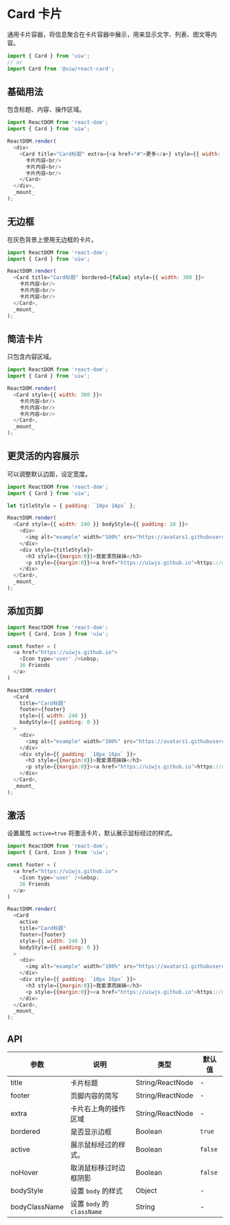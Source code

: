 Card 卡片
===

通用卡片容器，将信息聚合在卡片容器中展示，用来显示文字、列表、图文等内容。

```jsx
import { Card } from 'uiw';
// or
import Card from '@uiw/react-card';
```

## 基础用法

包含标题、内容、操作区域。

<!--rehype:codeSandbox=true&codePen=true--> 
```js
import ReactDOM from 'react-dom';
import { Card } from 'uiw';

ReactDOM.render(
  <div>
    <Card title="Card标题" extra={<a href="#">更多</a>} style={{ width: 300 }}>
      卡片内容<br/>
      卡片内容<br/>
      卡片内容<br/>
    </Card>
  </div>,
  _mount_
);
```

## 无边框

在灰色背景上使用无边框的卡片。

<!--rehype:codeSandbox=true&codePen=true--> 
```js
import ReactDOM from 'react-dom';
import { Card } from 'uiw';

ReactDOM.render(
  <Card title="Card标题" bordered={false} style={{ width: 300 }}>
    卡片内容<br/>
    卡片内容<br/>
    卡片内容<br/>
  </Card>,
  _mount_
);
```

## 简洁卡片

只包含内容区域。

<!--rehype:bgWhite=true&codeSandbox=true&codePen=true--> 
```js
import ReactDOM from 'react-dom';
import { Card } from 'uiw';

ReactDOM.render(
  <Card style={{ width: 300 }}>
    卡片内容<br/>
    卡片内容<br/>
    卡片内容<br/>
  </Card>,
  _mount_
);
```

## 更灵活的内容展示

可以调整默认边距，设定宽度。

<!--rehype:bgWhite=true&codeSandbox=true&codePen=true--> 
```js
import ReactDOM from 'react-dom';
import { Card } from 'uiw';

let titleStyle = { padding: `10px 16px` };

ReactDOM.render(
  <Card style={{ width: 240 }} bodyStyle={{ padding: 10 }}>
    <div>
      <img alt="example" width="100%" src="https://avatars1.githubusercontent.com/u/1680273?v=4" />
    </div>
    <div style={titleStyle}>
      <h3 style={{margin:0}}>我爱漂亮妹妹</h3>
      <p style={{margin:0}}><a href="https://uiwjs.github.io">https://uiwjs.github.io</a></p>
    </div>
  </Card>,
  _mount_
);
```

## 添加页脚

<!--rehype:bgWhite=true&codeSandbox=true&codePen=true--> 
```js
import ReactDOM from 'react-dom';
import { Card, Icon } from 'uiw';

const footer = (
  <a href="https://uiwjs.github.io">
    <Icon type='user' />&nbsp;
    16 Friends
  </a>
)

ReactDOM.render(
  <Card
    title="Card标题"
    footer={footer}
    style={{ width: 240 }} 
    bodyStyle={{ padding: 0 }}
  >
    <div>
      <img alt="example" width="100%" src="https://avatars1.githubusercontent.com/u/1680273?v=4" />
    </div>
    <div style={{ padding: `10px 16px` }}>
      <h3 style={{margin:0}}>我爱漂亮妹妹</h3>
      <p style={{margin:0}}><a href="https://uiwjs.github.io">https://uiwjs.github.io</a></p>
    </div>
  </Card>,
  _mount_
);
```

## 激活

设置属性 `active=true` 将激活卡片，默认展示鼠标经过的样式。

<!--rehype:bgWhite=true&codeSandbox=true&codePen=true--> 
```js
import ReactDOM from 'react-dom';
import { Card, Icon } from 'uiw';

const footer = (
  <a href="https://uiwjs.github.io">
    <Icon type='user' />&nbsp;
    16 Friends
  </a>
)

ReactDOM.render(
  <Card
    active
    title="Card标题"
    footer={footer}
    style={{ width: 240 }} 
    bodyStyle={{ padding: 0 }}
  >
    <div>
      <img alt="example" width="100%" src="https://avatars1.githubusercontent.com/u/1680273?v=4" />
    </div>
    <div style={{ padding: `10px 16px` }}>
      <h3 style={{margin:0}}>我爱漂亮妹妹</h3>
      <p style={{margin:0}}><a href="https://uiwjs.github.io">https://uiwjs.github.io</a></p>
    </div>
  </Card>,
  _mount_
);
```

## API

| 参数 | 说明 | 类型 | 默认值 |
|--------- |-------- |--------- |-------- |
| title | 卡片标题 | String/ReactNode | - |
| footer | 页脚内容的简写 | String/ReactNode | - |
| extra | 卡片右上角的操作区域 | String/ReactNode | - |
| bordered | 是否显示边框 | Boolean | `true` |
| active | 展示鼠标经过的样式。 | Boolean | `false` |
| noHover | 取消鼠标移过时边框阴影 | Boolean | `false` |
| bodyStyle | 设置 `body` 的样式 | Object | - |
| bodyClassName | 设置 `body` 的 `className` | String | - |
